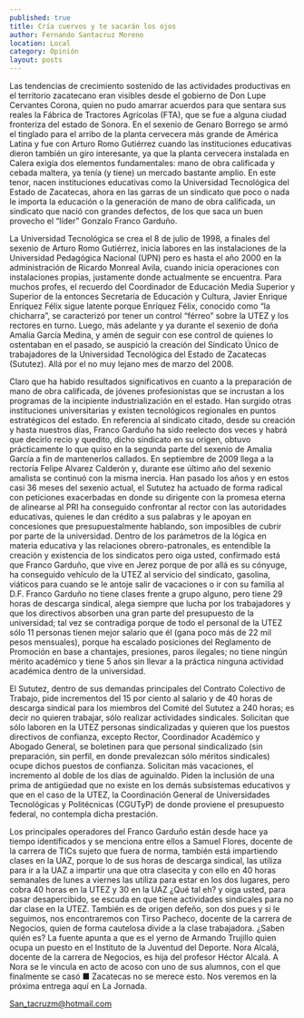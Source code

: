 ```yaml
---
published: true
title: Cría cuervos y te sacarán los ojos
author: Fernando Santacruz Moreno
location: Local
category: Opinión
layout: posts
---
```


Las tendencias de crecimiento sostenido de las actividades productivas en el territorio zacatecano eran visibles desde el gobierno de Don Lupe Cervantes Corona, quien no pudo amarrar acuerdos para que sentara sus reales la Fábrica de Tractores Agrícolas (FTA), que se fue a alguna ciudad fronteriza del estado de Sonora.
En el sexenio de Genaro Borrego se armó el tinglado para el arribo de la planta cervecera más grande de América Latina y fue con Arturo Romo Gutiérrez cuando las instituciones educativas dieron también un giro interesante, ya que la planta cervecera instalada en Calera exigía dos elementos fundamentales: mano de obra calificada y cebada maltera, ya tenía (y tiene) un mercado bastante amplio. 
En este tenor, nacen instituciones educativas como la Universidad Tecnológica del Estado de Zacatecas,  ahora  en las garras de un sindicato que poco o nada le importa la educación o la generación de mano de obra calificada, un sindicato que nació con grandes defectos, de los que saca un buen provecho el “líder” Gonzalo Franco Garduño. 

La Universidad Tecnológica se crea el 8 de julio de 1998, a finales del sexenio de Arturo Romo Gutiérrez, inicia labores en las instalaciones de la Universidad Pedagógica Nacional (UPN) pero es hasta el año 2000 en la administración de Ricardo Monreal Avila, cuando inicia operaciones con instalaciones propias, justamente donde actualmente se encuentra. Para muchos profes, el recuerdo del Coordinador de Educación Media Superior y Superior de la entonces Secretaría de Educación y Cultura, Javier Enrique Enríquez Félix sigue latente porque Enríquez Félix, conocido como “la chicharra”, se caracterizó por tener un control “férreo” sobre la UTEZ y los rectores en turno. Luego, más adelante y ya durante el sexenio de doña Amalia García Medina, y amén de seguir con ese control de quienes lo ostentaban en el pasado, se auspició la creación del Sindicato Único de trabajadores de la Universidad Tecnológica del Estado de Zacatecas (Sututez). Allá por el no muy lejano mes de marzo del 2008.

Claro que ha habido resultados significativos en cuanto a la preparación de mano de obra calificada, de jóvenes profesionistas que se incrustan a los programas de la incipiente industrialización en el estado. Han surgido otras instituciones universitarias y existen tecnológicos regionales en puntos estratégicos del estado. En referencia al sindicato citado, desde su creación y hasta nuestros días, Franco Garduño ha sido reelecto dos veces y habrá que decirlo recio y quedito, dicho sindicato en su origen, obtuvo prácticamente lo que quiso en la segunda parte del sexenio de Amalia García a fin de mantenerlos callados.
 En septiembre de 2009 llega a la rectoría Felipe Alvarez Calderón y, durante ese último año del sexenio amalista se continuó con la misma inercia. Han pasado los años y en estos casi 36 meses del sexenio actual, el Sututez ha actuado de forma radical con peticiones exacerbadas en donde su dirigente con la promesa eterna de alinearse al PRI ha conseguido confrontar al rector con las autoridades educativas, quienes le dan crédito a sus palabras y le apoyan en concesiones que presupuestalmente hablando, son imposibles de cubrir por parte de la universidad.
Dentro de los parámetros de la lógica en materia educativa y las relaciones obrero-patronales, es entendible la creación y existencia de los sindicatos pero oiga usted, confirmado está que Franco Garduño, que vive en Jerez porque de por allá es su cónyuge, ha conseguido vehículo de la UTEZ al servicio del sindicato, gasolina, viáticos para cuando se le antoje salir de vacaciones o ir con su familia  al D.F. Franco Garduño no tiene clases frente a grupo alguno, pero  tiene 29 horas de descarga sindical, alega siempre que lucha por los trabajadores y que los directivos absorben una gran parte del presupuesto de la universidad; tal vez se contradiga porque de todo el personal de la UTEZ sólo 11 personas tienen mejor salario que él (gana poco más de 22 mil pesos mensuales), porque ha escalado posiciones del Reglamento de Promoción en base a chantajes, presiones, paros ilegales;  no tiene ningún mérito académico y tiene 5 años sin llevar a la práctica ninguna actividad académica dentro de la universidad.

El Sututez, dentro de sus demandas principales del Contrato Colectivo de Trabajo, pide  incrementos del 15 por ciento al salario y de 40 horas de descarga sindical para los miembros del Comité del Sututez a 240 horas; es decir no quieren trabajar, sólo realizar actividades sindicales.
Solicitan que sólo laboren en la UTEZ personas sindicalizadas y  quieren que los puestos directivos de confianza, excepto Rector, Coordinador Académico y Abogado General, se boletinen para que personal sindicalizado (sin preparación, sin perfil, en donde prevalezcan sólo méritos sindicales) ocupe dichos puestos de confianza. Solicitan más vacaciones, el incremento al doble de los días de aguinaldo. Piden la inclusión de una prima de antigüedad que no existe en los demás subsistemas educativos y que en el caso de la UTEZ, la Coordinación General de Universidades Tecnológicas y Politécnicas (CGUTyP) de donde proviene el presupuesto federal, no contempla dicha prestación.

Los principales operadores del Franco Garduño están desde hace ya tiempo identificados y se menciona entre ellos a Samuel Flores, docente de la carrera de TICs sujeto que fuera de norma, también está impartiendo clases en la UAZ, porque lo de sus horas de descarga sindical, las utiliza para ir a la UAZ a impartir una que otra clasecita y con ello en 40 horas semanales de lunes a viernes las utiliza para estar en los dos lugares, pero cobra 40 horas en la UTEZ y 30 en la UAZ ¿Qué tal eh? y oiga usted, para pasar desapercibido, se escuda en que tiene actividades sindicales para no dar clase en la UTEZ. También es de origen defeño, son dos pues y si le seguimos, nos encontraremos con Tirso Pacheco, docente de la carrera de Negocios, quien de forma cautelosa divide a la clase trabajadora. ¿Saben quién es? La fuente apunta a que es el yerno de Armando Trujillo quien ocupa un puesto en el Instituto de la Juventud del Deporte. Nora Alcalá, docente de la carrera de Negocios, es hija del profesor Héctor Alcalá. A Nora se le vincula en acto de acoso con uno de sus alumnos, con el que finalmente se casó ■
Zacatecas no se merece esto. Nos veremos en la próxima entrega aquí en La Jornada.

San_tacruzm@hotmail.com
